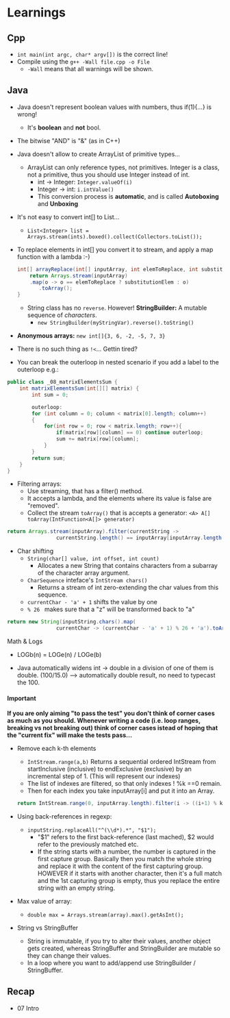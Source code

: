 # Learnings

## Cpp
- `int main(int argc, char* argv[])` is the correct line!
- Compile using the `g++ -Wall file.cpp -o File`
  - `-Wall` means that all warnings will be shown.

## Java
- Java doesn't represent boolean values with numbers, thus if(1){...} is wrong!
  - It's **boolean** and **not** bool.
- The bitwise "AND" is "&" (as in C++)
- Java doesn't allow to create ArrayList<E> of primitive types...
  - ArrayList can only reference types, not primitives. Integer is a class, not a primitive, thus you should use Integer instead of int.
    - int -> Integer: `Integer.valueOf(i)`
    - Integer -> int: `i.intValue()`
    - This conversion process is **automatic**, and is called **Autoboxing** and **Unboxing**
- It's not easy to convert int[] to List<Integer>...
  - `List<Integer> list = Arrays.stream(ints).boxed().collect(Collectors.toList());`
- To replace elements in int[] you convert it to stream, and apply a map function with a lambda :-)

  ```java
  int[] arrayReplace(int[] inputArray, int elemToReplace, int substitutionElem) {
      return Arrays.stream(inputArray)
      .map(o -> o == elemToReplace ? substitutionElem : o)
         .toArray();
  }
  ```

  - String class has no `reverse`. However! **StringBuilder:** A mutable sequence of *characters*.
    - `new StringBuilder(myStringVar).reverse().toString()`

- **Anonymous arrays:** `new int[]{3, 6, -2, -5, 7, 3}`
- There is no such thing as `!<`... Gettin tired?
- You can break the outerloop in nested scenario if you add a label to the outerloop e.g.:

```java
public class _08_matrixElementsSum {
    int matrixElementsSum(int[][] matrix) {
        int sum = 0;

        outerloop:
        for (int column = 0; column < matrix[0].length; column++)
        {
            for(int row = 0; row < matrix.length; row++){
                if(matrix[row][column] == 0) continue outerloop;
                sum += matrix[row][column];
            }
        }
        return sum;
    }
}
```

- Filtering arrays:
  - Use streaming, that has a filter() method.
  - It accepts a lambda, and the elements where its value is false are "removed".
  - Collect the stream `toArray()` that is accepts a generator: `<A> A[] toArray(IntFunction<A[]> generator)`
```java
return Arrays.stream(inputArray).filter(currentString ->
                currentString.length() == inputArray[inputArray.length - 1].length()).toArray(String[]::new);
```

- Char shifting
  - `String(char[] value, int offset, int count)`
    - Allocates a new String that contains characters from a subarray of the character array argument.
  - `CharSequence` inteface's `IntStream chars()`
    - Returns a stream of int zero-extending the char values from this sequence.
  - `currentChar - 'a' + 1` shifts the value by one
  - `% 26 ` makes sure that a "z" will be transformed back to "a"
```java
return new String(inputString.chars().map(
                currentChar -> (currentChar - 'a' + 1) % 26 + 'a').toArray(), 0, inputString.length());
```

Math & Logs
- LOGb(n) = LOGe(n) / LOGe(b)

- Java automatically widens int -> double in a division of one of them is double. (100/15.0) --> automatically double result, no need to typecast the 100.

#### Important
**If you are only aiming "to pass the test" you don't think of corner cases as much as you should. Whenever writing a code (i.e. loop ranges, breaking vs not breaking out) think of corner cases istead of hoping that the "current fix" will make the tests pass...**


- Remove each k-th elements
  - `IntStream.range(a,b)` Returns a sequential ordered IntStream from startInclusive (inclusive) to endExclusive (exclusive) by an incremental step of 1. (This will represent our indexes)
  - The list of indexes are filtered, so that only indexes ! %k ==0 remain.
  - Then for each index you take inputArray[i] and put it into an Array.

  ```java
  return IntStream.range(0, inputArray.length).filter(i -> ((i+1) % k) != 0).map(i -> inputArray[i]).toArray();
  ```

- Using back-references in regexp:
  - `inputString.replaceAll("^(\\d*).*", "$1");`
    - "$1" refers to the first back-reference (last mached), $2 would refer to the previously matched etc.
    - If the string starts with a number, the number is captured in the first capture group. Basically then you match the whole string and replace it with the content of the first capturing group. HOWEVER if it starts with another character, then it's a full match and the 1st capturing group is empty, thus you replace the entire string with an empty string.

- Max value of array:
  - `double max = Arrays.stream(array).max().getAsInt();`

- String vs StringBuffer
  - String is immutable, if you try to alter their values, another object gets created, whereas StringBuffer and StringBuilder are mutable so they can change their values.
  - In a loop where you want to add/append use StringBuilder / StringBuffer.

## Recap
- 07 Intro
